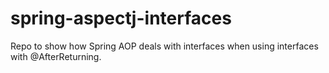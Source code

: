 # spring-aspectj-interfaces

Repo to show how Spring AOP deals with interfaces when using interfaces with @AfterReturning.
